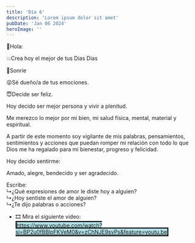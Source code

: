 ```yaml
---
title: 'Día 6'
description: 'Lorem ipsum dolor sit amet'
pubDate: 'Jan 06 2024'
heroImage: ''
---
```


🌻Hola:

💥Crea hoy el mejor de tus Dias Dias

🤣Sonríe

😜Sé dueño/a de tus emociones.

😇Decide ser feliz.

Hoy decido ser mejor persona y vivir a plenitud.

Me merezco lo mejor por mi bien, mi salud física, mental, material y espiritual.

A partir de este momento soy vigilante de mis palabras, pensamientos, sentimientos y acciones que puedan romper mi relación con todo lo que Dios me ha regalado para mi bienestar, progreso y felicidad.

Hoy decido sentirme:

Amado, alegre, bendecido y ser agradecido.

Escribe:  
↳¿Qué expresiones de amor le diste hoy a alguien?  
↳¿Hoy sentiste el amor de alguien?  
↳¿Te dijo palabras o acciones? 



- 🎞 Mira el siguiente video:  
<span style="background:#B0E0E6; border:solid" >https://www.youtube.com/watch?si=BP2u0fBBlpFKVeM0&v=zChNJE9svPs&feature=youtu.be</span>